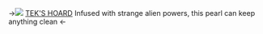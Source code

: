 ->[![](https://mikejima.crd.co/assets/images/gallery44/3568a7a2_original.png?v=2c0d9589)](https://www.deviantart.com/rozeselene/art/Pixel-F2U-Plant-Cat-OLD-810494351)
[TEK'S HOARD](https://rentry.co/toontowners)
 Infused with strange alien powers, this pearl can keep anything clean    <-